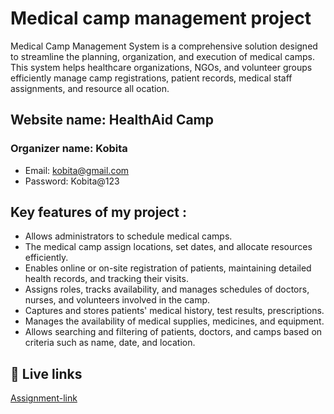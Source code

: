 # Medical camp management project

Medical Camp Management System is a comprehensive solution designed to streamline the planning, organization, and execution of medical camps. This system helps healthcare organizations, NGOs, and volunteer groups efficiently manage camp registrations, patient records, medical staff assignments, and resource all ocation. 
 

 ## Website name: HealthAid Camp

 ### Organizer name: Kobita
 - Email: kobita@gmail.com
 - Password: Kobita@123


##   Key features of my project :

- Allows administrators to schedule medical camps.
- The medical camp assign locations, set dates, and allocate resources efficiently.
- Enables online or on-site registration of patients, maintaining detailed health records, and tracking their visits.
- Assigns roles, tracks availability, and manages schedules of doctors, nurses, and volunteers involved in the camp.
- Captures and stores patients' medical history, test results, prescriptions.
- Manages the availability of medical supplies, medicines, and equipment.
- Allows searching and filtering of patients, doctors, and camps based on criteria such as name, date, and location.


## 🔗 Live links
[Assignment-link](https://my-12th-assignment.web.app/)